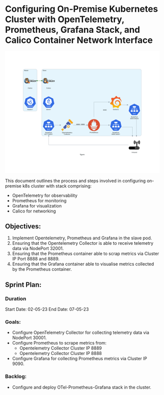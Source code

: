 # Configuring On-Premise Kubernetes Cluster with OpenTelemetry, Prometheus, Grafana Stack, and Calico Container Network Interface

![proto-1](./figure.png)

This document outlines the process and steps involved in configuring on-premise
k8s cluster with stack comprising:
- OpenTelemetry for observability
- Prometheus for monitoring
- Grafana for visualization
- Calico for networking

## Objectives:
1. Implement Opentelemetry, Prometheus and Grafana in the slave pod.
2. Ensuring that the Opentelemetry Collector is able to receive telemetry data
   via NodePort 32001.
3. Ensuring that the Prometheus container able to scrap metrics via Cluster IP
   Port 8888 and 8889.
4. Ensuring that the Grafana container able to visualise metrics collected by
   the Prometheus container.

## Sprint Plan:

### Duration
Start Date: 02-05-23 
End Date: 07-05-23

### Goals:
- Configure OpenTelemetry Collector for collecting telemetry data via NodePort 
  30001.
- Configure Prometheus to scrape metrics from:
    - Opentelemetry Collector Cluster IP 8889
    - Opentelemetry Collector Cluster IP 8888
- Configure Grafana for collecting Prometheus metrics via Cluster IP 9090.

### Backlog:
- Configure and deploy OTel-Prometheus-Grafana stack in the cluster.
